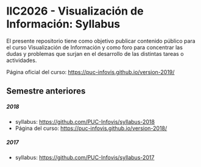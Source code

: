# IIC2026 - Visualización de Información: Syllabus
El presente repositorio tiene como objetivo publicar contenido público para el curso Visualización de Información y como foro para concentrar las dudas y problemas que surjan en el desarrollo de las distintas tareas o actividades.

Página oficial del curso: https://puc-infovis.github.io/version-2019/

## Semestre anteriores

##### 2018
- syllabus: https://github.com/PUC-Infovis/syllabus-2018
- Página del curso: https://puc-infovis.github.io/version-2018/

##### 2017
- syllabus: https://github.com/PUC-Infovis/syllabus-2017
